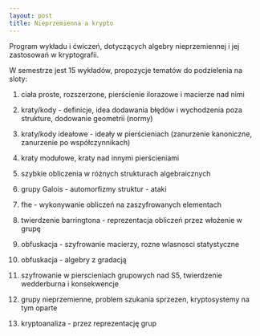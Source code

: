 ```yaml
---
layout: post
title: Nieprzemienna a krypto
---
```


Program wykładu i ćwiczeń, dotyczących algebry nieprzemiennej i jej zastosowań
w kryptografii.

W semestrze jest 15 wykładów, propozycje tematów do podzielenia na sloty:

1. ciała proste, rozszerzone, pierścienie ilorazowe i macierze nad nimi

2. kraty/kody - definicje, idea dodawania błędów i wychodzenia poza strukture, dodowanie geometrii (normy)

3. kraty/kody ideałowe - ideały w pierścieniach (zanurzenie kanoniczne, zanurzenie po współczynnikach)

4. kraty modułowe, kraty nad innymi pierścieniami

5. szybkie obliczenia w różnych strukturach algebraicznych

6. grupy Galois - automorfizmy struktur - ataki

7. fhe - wykonywanie obliczeń na zaszyfrowanych elementach

8. twierdzenie barringtona - reprezentacja obliczeń przez włożenie w grupę

9. obfuskacja - szyfrowanie macierzy, rozne wlasnosci statystyczne

10. obfuskacja - algebry z gradacją

11. szyfrowanie w pierscieniach grupowych nad S5, twierdzenie wedderburna i konsekwencje

12. grupy nieprzemienne, problem szukania sprzezen, kryptosystemy na tym oparte

13. kryptoanaliza - przez reprezentację grup
